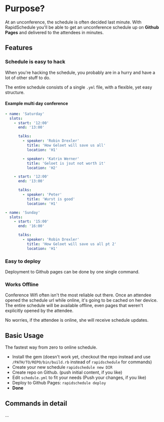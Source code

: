 # Purpose?

At an unconference, the schedule is often decided last minute.
With RapidSchedule you'll be able to get an unconference schedule up on **Github Pages** and delivered to the attendees in minutes.


## Features

### Schedule is easy to hack

When you're hacking the schedule, you probably are in a hurry and have a lot of other stuff to do.

The entire schedule consists of a single `.yml` file, with a flexible, yet easy structure.

#### Example multi day conference

```yml
- name: 'Saturday'
  slots:
    - start: '12:00'
      end: '13:00'

      talks:
        - speaker: 'Robin Drexler'
          title: 'How Geloet will save us all'
          location: 'H1'

        - speaker: 'Katrin Werner'
          title: 'Geloet is jsut not worth it'
          location: 'H2'

    - start: '12:00'
      end: '13:00'

      talks:
        - speaker: 'Peter'
          title: 'Wurst is good'
          location: 'H1'

- name: 'Sunday'
  slots:
    - start: '15:00'
      end: '16:00'

      talks:
        - speaker: 'Robin Drexler'
          title: 'How Geloet will save us all pt 2'
          location: 'H1'


```

### Easy to deploy

Deployment to Github pages can be done by one single command.

### Works Offline

Conference Wifi often isn't the most reliable out there.
Once an attendee opened the schedule url while online, it's going to be cached on her device.
The entire schedule will be available offline, even pages that weren't explicitly opened by the attendee.

No worries, if the attendee is online, she will receive schedule updates.


## Basic Usage
The fastest way from zero to online schedule.

* Install the gem (doesn't work yet, checkout the repo instead and use `/PATH/TO/REPO/bin/build.rb` instead of `rapidschedule` for commands)
* Create your new schedule `rapidschedule new DIR`
* Create repo on Github. (push initial content, if you like)
* Edit `schedule.yml` to fit your needs (Push your changes, if you like)
* Deploy to Github Pages: `rapidschedule deploy`
* **Done**

## Commands in detail
...



